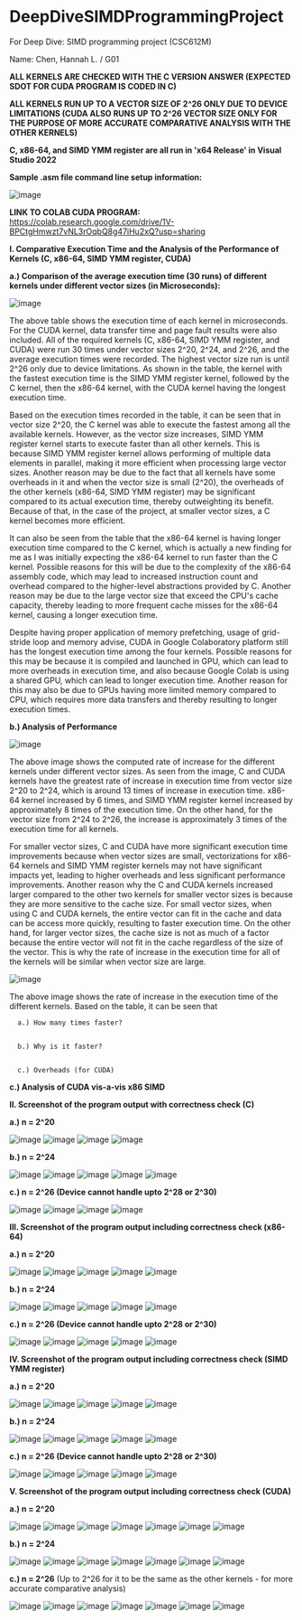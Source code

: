 # DeepDiveSIMDProgrammingProject

For Deep Dive: SIMD programming project (CSC612M)

Name: Chen, Hannah L. / G01 


**ALL KERNELS ARE CHECKED WITH THE C VERSION ANSWER (EXPECTED SDOT FOR CUDA PROGRAM IS CODED IN C)**

**ALL KERNELS RUN UP TO A VECTOR SIZE OF 2^26 ONLY DUE TO DEVICE LIMITATIONS (CUDA ALSO RUNS UP TO 2^26 VECTOR SIZE ONLY FOR THE PURPOSE OF MORE ACCURATE COMPARATIVE ANALYSIS WITH THE OTHER KERNELS)**

**C, x86-64, and SIMD YMM register are all run in 'x64 Release' in Visual Studio 2022**

**Sample .asm file command line setup information:**

![image](https://github.com/HannahChen19/DeepDiveSIMDProgrammingProject/assets/132733094/2f1f0e43-c98c-4702-a349-89cd1cc02b80)

**LINK TO COLAB CUDA PROGRAM:** https://colab.research.google.com/drive/1V-BPCtgHmwzt7vNL3rOqbQ8g47iHu2xQ?usp=sharing


**I. Comparative Execution Time and the Analysis of the Performance of Kernels (C, x86-64, SIMD YMM register, CUDA)**

  **a.) Comparison of the average execution time (30 runs) of different kernels under different vector sizes (in Microseconds):**
  
  ![image](https://github.com/HannahChen19/DeepDiveSIMDProgrammingProject/assets/132733094/8cb084b3-a395-4d7f-bd83-f79c8d197f7b)

  The above table shows the execution time of each kernel in microseconds. For the CUDA kernel, data transfer time and page fault results were also included. All of the required kernels (C, x86-64, SIMD YMM register, and CUDA) were run 30 times under vector sizes 2^20, 2^24, and 2^26, and the average execution times were recorded. The highest vector size run is until 2^26 only due to device limitations. As shown in the table, the kernel with the fastest execution time is the SIMD YMM register kernel, followed by the C kernel, then the x86-64 kernel, with the CUDA kernel having the longest execution time. 

  Based on the execution times recorded in the table, it can be seen that in vector size 2^20, the C kernel was able to execute the fastest among all the available kernels. However, as the vector size increases, SIMD YMM register kernel starts to execute faster than all other kernels. This is because SIMD YMM register kernel allows performing of multiple data elements in parallel, making it more efficient when processing large vector sizes. Another reason may be due to the fact that all kernels have some overheads in it and when the vector size is small (2^20), the overheads of the other kernels (x86-64, SIMD YMM register) may be significant compared to its actual execution time, thereby outweighting its benefit. Because of that, in the case of the project, at smaller vector sizes, a C kernel becomes more efficient. 

  It can also be seen from the table that the x86-64 kernel is having longer execution time compared to the C kernel, which is actually a new finding for me as I was initially expecting the x86-64 kernel to run faster than the C kernel. Possible reasons for this will be due to the complexity of the x86-64 assembly code, which may lead to increased instruction count and overhead compared to the higher-level abstractions provided by C. Another reason may be due to the large vector size that exceed the CPU's cache capacity, thereby leading to more frequent cache misses for the x86-64 kernel, causing a longer execution time. 

  Despite having proper application of memory prefetching, usage of grid-stride loop and memory advise, CUDA in Google Colaboratory platform still has the longest execution time among the four kernels. Possible reasons for this may be because it is compiled and launched in GPU, which can lead to more overheads in execution time, and also because Google Colab is using a shared GPU, which can lead to longer execution time. Another reason for this may also be due to GPUs having more limited memory compared to CPU, which requires more data transfers and thereby resulting to longer execution times.

  **b.) Analysis of Performance**

  ![image](https://github.com/HannahChen19/DeepDiveSIMDProgrammingProject/assets/132733094/7add8fb5-1dff-4a05-8daf-7e65e732d7f6)

  The above image shows the computed rate of increase for the different kernels under different vector sizes. As seen from the image, C and CUDA kernels have the greatest rate of increase in execution time from vector size 2^20 to 2^24, which is around 13 times of increase in execution time. x86-64 kernel increased by 6 times, and SIMD YMM register kernel increased by approximately 8 times of the execution time. On the other hand, for the vector size from 2^24 to 2^26, the increase is approximately 3 times of the execution time for all kernels. 

  For smaller vector sizes, C and CUDA have more significant execution time improvements because when vector sizes are small, vectorizations for x86-64 kernels and SIMD YMM register kernels may not have significant impacts yet, leading to higher overheads and less significant performance improvements. Another reason why the C and CUDA kernels increased larger compared to the other two kernels for smaller vector sizes is because they are more sensitive to the cache size. For small vector sizes, when using C and CUDA kernels, the entire vector can fit in the cache and data can be access more quickly, resulting to faster execution time. On the other hand, for larger vector sizes, the cache size is not as much of a factor because the entire vector will not fit in the cache regardless of the size of the vector. This is why the rate of increase in the execution time for all of the kernels will be similar when vector size are large.

![image](https://github.com/HannahChen19/DeepDiveSIMDProgrammingProject/assets/132733094/338d2f98-2c8f-4859-b937-73fd8b1938a3)

The above image shows the rate of increase in the execution time of the different kernels. Based on the table, it can be seen that 

      a.) How many times faster?

  
      b.) Why is it faster?

  
      c.) Overheads (for CUDA)

  **c.) Analysis of CUDA vis-a-vis x86 SIMD**

  
    
**II. Screenshot of the program output with correctness check (C)**

  **a.) n = 2^20**
  
  ![image](https://github.com/HannahChen19/DeepDiveSIMDProgrammingProject/assets/132733094/92fb0751-cc31-42bd-ba18-10d64eac4052)
  ![image](https://github.com/HannahChen19/DeepDiveSIMDProgrammingProject/assets/132733094/19a623de-a595-41bc-866a-8a49bcd9aa46)
  ![image](https://github.com/HannahChen19/DeepDiveSIMDProgrammingProject/assets/132733094/1e4197b9-fb04-499c-9495-c3e65d6a6664)
  ![image](https://github.com/HannahChen19/DeepDiveSIMDProgrammingProject/assets/132733094/f6116ee8-b4dc-4b78-b537-a20c36034258)
  
  **b.) n = 2^24**
  
  ![image](https://github.com/HannahChen19/DeepDiveSIMDProgrammingProject/assets/132733094/2d40c9bb-6f35-4f17-9231-7aba72e1ccc3)
  ![image](https://github.com/HannahChen19/DeepDiveSIMDProgrammingProject/assets/132733094/b25e5bbd-bbb1-498a-b2b3-b27974ac9f39)
  ![image](https://github.com/HannahChen19/DeepDiveSIMDProgrammingProject/assets/132733094/c607c7f1-a646-4584-a1a0-d741719dbc04)
  ![image](https://github.com/HannahChen19/DeepDiveSIMDProgrammingProject/assets/132733094/7e61765c-05bf-4708-8140-e0c7e177b583)
  ![image](https://github.com/HannahChen19/DeepDiveSIMDProgrammingProject/assets/132733094/2550ba8f-df92-4c16-91fb-41f640eb572a)
  
  **c.) n = 2^26 (Device cannot handle upto 2^28 or 2^30)**

  ![image](https://github.com/HannahChen19/DeepDiveSIMDProgrammingProject/assets/132733094/adbf7731-4098-44a8-b280-06ca82b67c3e)
  ![image](https://github.com/HannahChen19/DeepDiveSIMDProgrammingProject/assets/132733094/e5deca36-a1fe-48a0-9193-a8a8d63a983a)
  ![image](https://github.com/HannahChen19/DeepDiveSIMDProgrammingProject/assets/132733094/578f8ca7-054f-482f-a36d-a195a2d66bb6)
  ![image](https://github.com/HannahChen19/DeepDiveSIMDProgrammingProject/assets/132733094/c5fe711b-b452-4d5b-851d-0ae209d0206a)
  
**III. Screenshot of the program output including correctness check (x86-64)**

  **a.) n = 2^20**

  ![image](https://github.com/HannahChen19/DeepDiveSIMDProgrammingProject/assets/132733094/213e758f-adee-4d27-817a-97c890ab11a8)
  ![image](https://github.com/HannahChen19/DeepDiveSIMDProgrammingProject/assets/132733094/bd9acd63-6f1e-46dd-a8f3-4ec7ad03001d)
  ![image](https://github.com/HannahChen19/DeepDiveSIMDProgrammingProject/assets/132733094/a8244592-abe5-4ffe-b99d-b56e928498a6)
  ![image](https://github.com/HannahChen19/DeepDiveSIMDProgrammingProject/assets/132733094/6ed7cce6-08d1-4d4c-a495-a6d55eb9f4ba)
  ![image](https://github.com/HannahChen19/DeepDiveSIMDProgrammingProject/assets/132733094/1295b5dc-2bc0-4bdd-9303-76876ec49335)
  
  **b.) n = 2^24**

  ![image](https://github.com/HannahChen19/DeepDiveSIMDProgrammingProject/assets/132733094/c21b5906-88a2-4727-924f-c783f201c60a)
  ![image](https://github.com/HannahChen19/DeepDiveSIMDProgrammingProject/assets/132733094/7b44f49b-4a23-45cf-91fa-02202363dc35)
  ![image](https://github.com/HannahChen19/DeepDiveSIMDProgrammingProject/assets/132733094/d16b9b25-3601-4415-8477-e9e7d724e0fd)
  ![image](https://github.com/HannahChen19/DeepDiveSIMDProgrammingProject/assets/132733094/032b6d24-9402-44df-8d66-fcd676d5385b)
  ![image](https://github.com/HannahChen19/DeepDiveSIMDProgrammingProject/assets/132733094/1c955339-d77b-4238-b23d-a456060fa388)
  
  **c.) n = 2^26 (Device cannot handle upto 2^28 or 2^30)**

  ![image](https://github.com/HannahChen19/DeepDiveSIMDProgrammingProject/assets/132733094/8aa0c4a3-ab7d-45c7-a3cf-a50ac32b17e1)
  ![image](https://github.com/HannahChen19/DeepDiveSIMDProgrammingProject/assets/132733094/bb113423-2c43-46e2-993c-2ae16059949a)
  ![image](https://github.com/HannahChen19/DeepDiveSIMDProgrammingProject/assets/132733094/a4a92d50-5a3f-4df7-8253-6e27d78b035d)
  ![image](https://github.com/HannahChen19/DeepDiveSIMDProgrammingProject/assets/132733094/60c2d638-05d6-4884-9d37-a2bf4e3130f4)
  ![image](https://github.com/HannahChen19/DeepDiveSIMDProgrammingProject/assets/132733094/f15903ef-3894-4d04-b5a8-44f62896c7b3)
      
**IV. Screenshot of the program output including correctness check (SIMD YMM register)**

  **a.) n = 2^20**

  ![image](https://github.com/HannahChen19/DeepDiveSIMDProgrammingProject/assets/132733094/11ebf477-8dd2-4f15-8a7e-f6b441429d6c)
  ![image](https://github.com/HannahChen19/DeepDiveSIMDProgrammingProject/assets/132733094/65888565-2f84-47a3-934e-30ce39003a2c)
  ![image](https://github.com/HannahChen19/DeepDiveSIMDProgrammingProject/assets/132733094/6096088d-5e78-432b-88a8-423a4bbc1122)
  ![image](https://github.com/HannahChen19/DeepDiveSIMDProgrammingProject/assets/132733094/e5572922-1700-4e3e-92b0-afa3c515bb65)
  ![image](https://github.com/HannahChen19/DeepDiveSIMDProgrammingProject/assets/132733094/d4b57c95-c72e-42ee-ada7-492a6c10cd7b)
  
  **b.) n = 2^24**

  ![image](https://github.com/HannahChen19/DeepDiveSIMDProgrammingProject/assets/132733094/64836e29-3f56-433a-8995-bba6562c94d9)
  ![image](https://github.com/HannahChen19/DeepDiveSIMDProgrammingProject/assets/132733094/6a842e17-da86-4f33-b603-7b90097ec396)
  ![image](https://github.com/HannahChen19/DeepDiveSIMDProgrammingProject/assets/132733094/ae6e398c-689e-4660-8fac-eff5eaf187d0)
  ![image](https://github.com/HannahChen19/DeepDiveSIMDProgrammingProject/assets/132733094/f688f2d7-95c5-4354-a5bc-cd445350be77)
  ![image](https://github.com/HannahChen19/DeepDiveSIMDProgrammingProject/assets/132733094/7cff159e-bd08-4791-aeb8-578fd60f3942)
  
  **c.) n = 2^26 (Device cannot handle upto 2^28 or 2^30)**

  ![image](https://github.com/HannahChen19/DeepDiveSIMDProgrammingProject/assets/132733094/23dbb41c-df49-4d4f-b4ee-3edcfc533e96)
  ![image](https://github.com/HannahChen19/DeepDiveSIMDProgrammingProject/assets/132733094/ab771320-a5c5-4210-9f0a-27565a69af72)
  ![image](https://github.com/HannahChen19/DeepDiveSIMDProgrammingProject/assets/132733094/068ab4e6-c6ad-44c4-a065-a20236b4cc7a)
  ![image](https://github.com/HannahChen19/DeepDiveSIMDProgrammingProject/assets/132733094/395f133c-e693-4ff5-b549-e27d217a69fe)
  ![image](https://github.com/HannahChen19/DeepDiveSIMDProgrammingProject/assets/132733094/27e22c71-6d57-4ff6-9651-31b68cc8ff3e)
    
**V. Screenshot of the program output including correctness check (CUDA)**

  **a.) n = 2^20**
  
  ![image](https://github.com/HannahChen19/DeepDiveSIMDProgrammingProject/assets/132733094/397943f9-ec78-46eb-907d-4ae8565ccc4b)
  ![image](https://github.com/HannahChen19/DeepDiveSIMDProgrammingProject/assets/132733094/80d7ac19-bb43-43f4-9497-ce68d5db9dc1)
  ![image](https://github.com/HannahChen19/DeepDiveSIMDProgrammingProject/assets/132733094/8a98202e-b1bb-46f6-887c-a1d39cf61cc3)
  ![image](https://github.com/HannahChen19/DeepDiveSIMDProgrammingProject/assets/132733094/285a4a8f-e9aa-441b-b6da-270f87036376)
  ![image](https://github.com/HannahChen19/DeepDiveSIMDProgrammingProject/assets/132733094/79fa9c18-ebc8-4061-a26b-0c963b545901)
  ![image](https://github.com/HannahChen19/DeepDiveSIMDProgrammingProject/assets/132733094/d407194c-ef25-43b1-b724-0a47803e35a6)
  ![image](https://github.com/HannahChen19/DeepDiveSIMDProgrammingProject/assets/132733094/b21e3b43-5e71-422e-8d2b-8844c8eece43)
  
  **b.) n = 2^24**
  
  ![image](https://github.com/HannahChen19/DeepDiveSIMDProgrammingProject/assets/132733094/1ce3fcc5-d94e-4976-8bbc-adee17dd0e6d)
  ![image](https://github.com/HannahChen19/DeepDiveSIMDProgrammingProject/assets/132733094/24e460cc-01c2-4e31-97e6-02f8418dd8f2)
  ![image](https://github.com/HannahChen19/DeepDiveSIMDProgrammingProject/assets/132733094/3b35eb12-4541-4cb1-8072-87134310758c)
  ![image](https://github.com/HannahChen19/DeepDiveSIMDProgrammingProject/assets/132733094/4af855ff-c8c0-4812-a122-522715eb8f6f)
  ![image](https://github.com/HannahChen19/DeepDiveSIMDProgrammingProject/assets/132733094/501ff40a-7b7c-424b-bd14-e1a663ad3e68)
  ![image](https://github.com/HannahChen19/DeepDiveSIMDProgrammingProject/assets/132733094/5b636888-b74c-4cc4-b2e7-592cab3fb4db)
  ![image](https://github.com/HannahChen19/DeepDiveSIMDProgrammingProject/assets/132733094/9649dff3-e334-490e-bf89-668e6afdd5cb)

  **c.) n = 2^26** (Up to 2^26 for it to be the same as the other kernels - for more accurate comparative analysis)

  ![image](https://github.com/HannahChen19/DeepDiveSIMDProgrammingProject/assets/132733094/c6bdc8aa-03c4-4761-bbc6-0baba11f17b8)
  ![image](https://github.com/HannahChen19/DeepDiveSIMDProgrammingProject/assets/132733094/ac917699-fd1d-4e70-bc3f-83af0d7eb41b)
  ![image](https://github.com/HannahChen19/DeepDiveSIMDProgrammingProject/assets/132733094/7b52df85-9df3-4d74-8870-4a76c3871bd3)
  ![image](https://github.com/HannahChen19/DeepDiveSIMDProgrammingProject/assets/132733094/ebc014b2-f334-4bf9-94ef-54c47a072010)
  ![image](https://github.com/HannahChen19/DeepDiveSIMDProgrammingProject/assets/132733094/9c7e09bd-7dfe-44fc-a731-39534e17bbe6)
  ![image](https://github.com/HannahChen19/DeepDiveSIMDProgrammingProject/assets/132733094/1f7e12aa-5f52-4630-b58d-b85e6ac61587)
  ![image](https://github.com/HannahChen19/DeepDiveSIMDProgrammingProject/assets/132733094/03ac6db7-0161-44e7-aed6-80a8376b2dc9)
